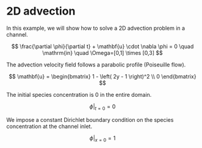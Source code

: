 # 2D advection

In this example, we will show how to solve a 2D advection problem in a channel.

$$ \frac{\partial \phi}{\partial t} + \mathbf{u} \cdot \nabla \phi = 0 \quad  \mathrm{in} \quad \Omega=[0,1] \times [0,3] $$

The advection velocity field follows a parabolic profile (Poiseuille flow).

$$ \mathbf{u} = \begin{bmatrix} 1 - \left( 2y - 1 \right)^2 \\
0 \end{bmatrix} $$

The initial species concentration is 0 in the entire domain.

$$ \phi \big|_{t=0} = 0 $$

We impose a constant Dirichlet boundary condition on the species concentration at the channel inlet.

$$ \phi \big|_{x=0} = 1 $$